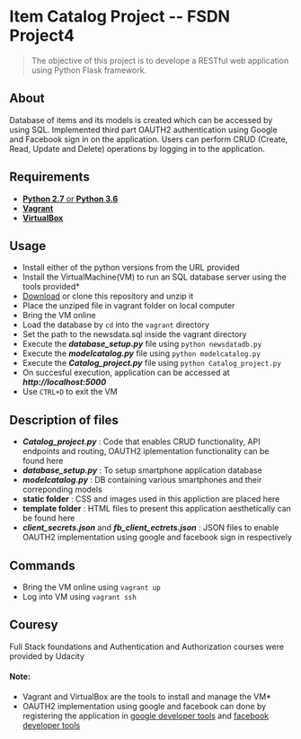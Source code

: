 # Item Catalog Project -- FSDN Project4

 > The objective of this project is to develope a RESTful web application using Python Flask framework.  
 
## About
Database of items and its models is created which can be accessed by using SQL. Implemented third part OAUTH2 authentication using Google and Facebook sign in on the application. Users can perform CRUD (Create, Read, Update and Delete) operations by logging in to the application.

## Requirements

 - [**Python 2.7** or **Python 3.6**](https://www.python.org/downloads/)
 - [**Vagrant**](https://www.vagrantup.com/)
 - [**VirtualBox**](https://www.virtualbox.org/wiki/Download_Old_Builds_5_1)

## Usage

 - Install either of the python versions from the URL provided
 - Install the VirtualMachine(VM) to run an SQL database server using the tools provided*
 - [Download](https://github.com/kamireddym28/Item_Catalog_Project.git) or clone this repository and unzip it
 - Place the unziped file in vagrant folder on local computer
 - Bring the VM online 
 - Load the database by ``` cd ``` into the ``` vagrant ``` directory
 - Set the path to the newsdata.sql inside the vagrant directory  
 - Execute the ***database_setup.py*** file using ``` python newsdatadb.py ```
 - Execute the ***modelcatalog.py*** file using ``` python modelcatalog.py ```
 - Execute the ***Catalog_project.py*** file using ``` python Catalog_project.py ```
 - On succesful execution, application can be accessed at ***http://localhost:5000*** 
 - Use ``` CTRL+D ``` to exit the VM

## Description of files

 - ***Catalog_project.py*** : Code that enables CRUD functionality, API endpoints       and routing, OAUTH2 iplementation functionality can be found here
 - ***database_setup.py*** 	: To setup smartphone application database 
 - ***modelcatalog.py*** 	: DB containing various smartphones and their correponding models
 - **static folder** : CSS and images used in this appliction are placed here
 - **template folder** : HTML files to present this application aesthetically can be found here
 - ***client_secrets.json*** and ***fb_client_ectrets.json*** : JSON files to enable OAUTH2 implementation using google and facebook sign in respectively 
			     
## Commands 
 - Bring the VM online using ``` vagrant up ``` 
 - Log into VM using ``` vagrant ssh ```

## Couresy

 Full Stack foundations and Authentication and Authorization courses were provided by Udacity

 #### Note:
 
 - Vagrant and VirtualBox are the tools to install and manage the VM*
 - OAUTH2 implementation using google and facebook can done by registering the application in [google developer tools](https://developers.google.com/) and [facebook developer tools](https://developers.facebook.com/)
 
 

